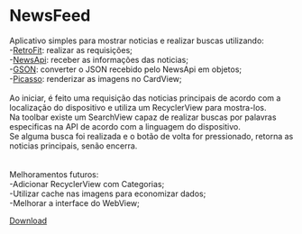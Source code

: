 # NewsFeed


Aplicativo simples para mostrar noticias e realizar buscas utilizando:<br>
  -[RetroFit](https://square.github.io/retrofit/): realizar as requisições;<br>
  -[NewsApi](https://newsapi.org/): receber as informações das noticias;<br>
  -[GSON](https://github.com/google/gson): converter o JSON recebido pelo NewsApi em objetos;  <br>
  -[Picasso](https://square.github.io/picasso/): renderizar as imagens no CardView;<br>
<br>
Ao iniciar, é feito uma requisição das noticias principais de acordo com a localização do dispositivo e utiliza um RecyclerView para mostra-los.<br>
Na toolbar existe um SearchView capaz de realizar buscas por palavras especificas na API de acordo com a linguagem do dispositivo.<br>
Se alguma busca foi realizada e o botão de volta for pressionado, retorna as noticias principais, senão encerra.<br>
<br>
<br>
Melhoramentos futuros:<br>
  -Adicionar RecyclerView com Categorias;<br>
  -Utilizar cache nas imagens para economizar dados;<br>
  -Melhorar a interface do WebView;<br>
 
 [Download](https://drive.google.com/open?id=17lgD986Lr_Esy9otrlEwg0-rz9NygkoN)
